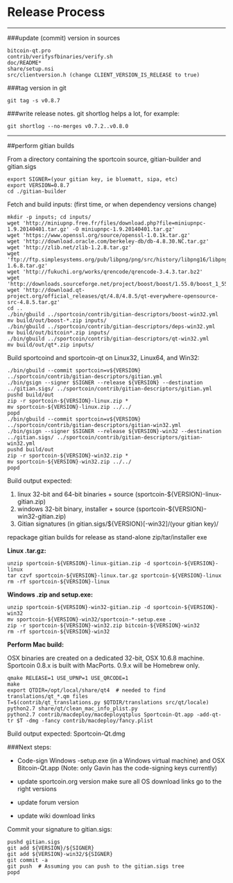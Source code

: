 Release Process
====================

* * *

###update (commit) version in sources


	bitcoin-qt.pro
	contrib/verifysfbinaries/verify.sh
	doc/README*
	share/setup.nsi
	src/clientversion.h (change CLIENT_VERSION_IS_RELEASE to true)

###tag version in git

	git tag -s v0.8.7

###write release notes. git shortlog helps a lot, for example:

	git shortlog --no-merges v0.7.2..v0.8.0

* * *

##perform gitian builds

 From a directory containing the sportcoin source, gitian-builder and gitian.sigs
  
	export SIGNER=(your gitian key, ie bluematt, sipa, etc)
	export VERSION=0.8.7
	cd ./gitian-builder

 Fetch and build inputs: (first time, or when dependency versions change)

	mkdir -p inputs; cd inputs/
	wget 'http://miniupnp.free.fr/files/download.php?file=miniupnpc-1.9.20140401.tar.gz' -O miniupnpc-1.9.20140401.tar.gz'
	wget 'https://www.openssl.org/source/openssl-1.0.1k.tar.gz'
	wget 'http://download.oracle.com/berkeley-db/db-4.8.30.NC.tar.gz'
	wget 'http://zlib.net/zlib-1.2.8.tar.gz'
	wget 'ftp://ftp.simplesystems.org/pub/libpng/png/src/history/libpng16/libpng-1.6.8.tar.gz'
	wget 'http://fukuchi.org/works/qrencode/qrencode-3.4.3.tar.bz2'
	wget 'http://downloads.sourceforge.net/project/boost/boost/1.55.0/boost_1_55_0.tar.bz2'
	wget 'http://download.qt-project.org/official_releases/qt/4.8/4.8.5/qt-everywhere-opensource-src-4.8.5.tar.gz'
	cd ..
	./bin/gbuild ../sportcoin/contrib/gitian-descriptors/boost-win32.yml
	mv build/out/boost-*.zip inputs/
	./bin/gbuild ../sportcoin/contrib/gitian-descriptors/deps-win32.yml
	mv build/out/bitcoin*.zip inputs/
	./bin/gbuild ../sportcoin/contrib/gitian-descriptors/qt-win32.yml
	mv build/out/qt*.zip inputs/

 Build sportcoind and sportcoin-qt on Linux32, Linux64, and Win32:
  
	./bin/gbuild --commit sportcoin=v${VERSION} ../sportcoin/contrib/gitian-descriptors/gitian.yml
	./bin/gsign --signer $SIGNER --release ${VERSION} --destination ../gitian.sigs/ ../sportcoin/contrib/gitian-descriptors/gitian.yml
	pushd build/out
	zip -r sportcoin-${VERSION}-linux.zip *
	mv sportcoin-${VERSION}-linux.zip ../../
	popd
	./bin/gbuild --commit sportcoin=v${VERSION} ../sportcoin/contrib/gitian-descriptors/gitian-win32.yml
	./bin/gsign --signer $SIGNER --release ${VERSION}-win32 --destination ../gitian.sigs/ ../sportcoin/contrib/gitian-descriptors/gitian-win32.yml
	pushd build/out
	zip -r sportcoin-${VERSION}-win32.zip *
	mv sportcoin-${VERSION}-win32.zip ../../
	popd

  Build output expected:

  1. linux 32-bit and 64-bit binaries + source (sportcoin-${VERSION}-linux-gitian.zip)
  2. windows 32-bit binary, installer + source (sportcoin-${VERSION}-win32-gitian.zip)
  3. Gitian signatures (in gitian.sigs/${VERSION}[-win32]/(your gitian key)/

repackage gitian builds for release as stand-alone zip/tar/installer exe

**Linux .tar.gz:**

	unzip sportcoin-${VERSION}-linux-gitian.zip -d sportcoin-${VERSION}-linux
	tar czvf sportcoin-${VERSION}-linux.tar.gz sportcoin-${VERSION}-linux
	rm -rf sportcoin-${VERSION}-linux

**Windows .zip and setup.exe:**

	unzip sportcoin-${VERSION}-win32-gitian.zip -d sportcoin-${VERSION}-win32
	mv sportcoin-${VERSION}-win32/sportcoin-*-setup.exe .
	zip -r sportcoin-${VERSION}-win32.zip bitcoin-${VERSION}-win32
	rm -rf sportcoin-${VERSION}-win32

**Perform Mac build:**

  OSX binaries are created on a dedicated 32-bit, OSX 10.6.8 machine.
  Sportcoin 0.8.x is built with MacPorts.  0.9.x will be Homebrew only.

	qmake RELEASE=1 USE_UPNP=1 USE_QRCODE=1
	make
	export QTDIR=/opt/local/share/qt4  # needed to find translations/qt_*.qm files
	T=$(contrib/qt_translations.py $QTDIR/translations src/qt/locale)
	python2.7 share/qt/clean_mac_info_plist.py
	python2.7 contrib/macdeploy/macdeployqtplus Sportcoin-Qt.app -add-qt-tr $T -dmg -fancy contrib/macdeploy/fancy.plist

 Build output expected: Sportcoin-Qt.dmg

###Next steps:

* Code-sign Windows -setup.exe (in a Windows virtual machine) and
  OSX Bitcoin-Qt.app (Note: only Gavin has the code-signing keys currently)

* update sportcoin.org version
  make sure all OS download links go to the right versions

* update forum version

* update wiki download links

Commit your signature to gitian.sigs:

	pushd gitian.sigs
	git add ${VERSION}/${SIGNER}
	git add ${VERSION}-win32/${SIGNER}
	git commit -a
	git push  # Assuming you can push to the gitian.sigs tree
	popd

